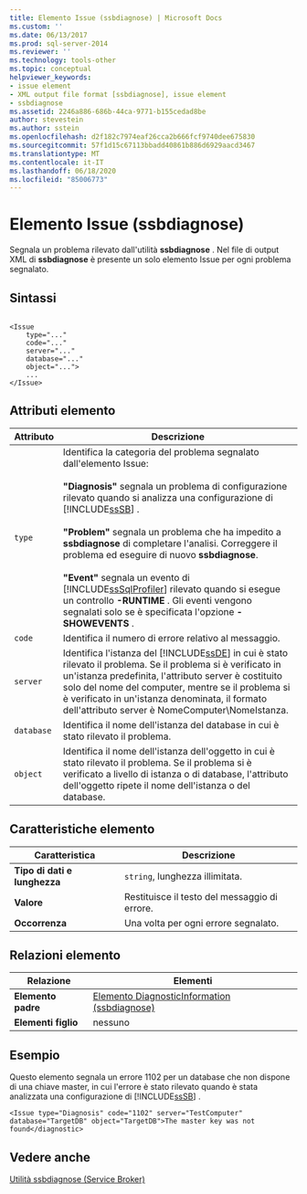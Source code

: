 ```yaml
---
title: Elemento Issue (ssbdiagnose) | Microsoft Docs
ms.custom: ''
ms.date: 06/13/2017
ms.prod: sql-server-2014
ms.reviewer: ''
ms.technology: tools-other
ms.topic: conceptual
helpviewer_keywords:
- issue element
- XML output file format [ssbdiagnose], issue element
- ssbdiagnose
ms.assetid: 2246a886-686b-44ca-9771-b155cedad8be
author: stevestein
ms.author: sstein
ms.openlocfilehash: d2f182c7974eaf26cca2b666fcf9740dee675830
ms.sourcegitcommit: 57f1d15c67113bbadd40861b886d6929aacd3467
ms.translationtype: MT
ms.contentlocale: it-IT
ms.lasthandoff: 06/18/2020
ms.locfileid: "85006773"
---
```

# <a name="issue-element-ssbdiagnose"></a>Elemento Issue (ssbdiagnose)
  Segnala un problema rilevato dall'utilità **ssbdiagnose** . Nel file di output XML di **ssbdiagnose** è presente un solo elemento Issue per ogni problema segnalato.  
  
## <a name="syntax"></a>Sintassi  
  
```  
  
<Issue  
    type="..."   
    code="..."   
    server="..."   
    database="..."   
    object="...">   
    ...   
</Issue>  
```  
  
## <a name="element-attributes"></a>Attributi elemento  
  
|Attributo|Descrizione|  
|---------------|-----------------|  
|`type`|Identifica la categoria del problema segnalato dall'elemento Issue:<br /><br /> **"Diagnosis"** segnala un problema di configurazione rilevato quando si analizza una configurazione di [!INCLUDE[ssSB](../../includes/sssb-md.md)] .<br /><br /> **"Problem"** segnala un problema che ha impedito a **ssbdiagnose** di completare l'analisi. Correggere il problema ed eseguire di nuovo **ssbdiagnose**.<br /><br /> **"Event"** segnala un evento di [!INCLUDE[ssSqlProfiler](../../includes/sssqlprofiler-md.md)] rilevato quando si esegue un controllo **-RUNTIME** . Gli eventi vengono segnalati solo se è specificata l'opzione **-SHOWEVENTS** .|  
|`code`|Identifica il numero di errore relativo al messaggio.|  
|`server`|Identifica l'istanza del [!INCLUDE[ssDE](../../includes/ssde-md.md)] in cui è stato rilevato il problema. Se il problema si è verificato in un'istanza predefinita, l'attributo server è costituito solo del nome del computer, mentre se il problema si è verificato in un'istanza denominata, il formato dell'attributo server è NomeComputer\NomeIstanza.|  
|`database`|Identifica il nome dell'istanza del database in cui è stato rilevato il problema.|  
|`object`|Identifica il nome dell'istanza dell'oggetto in cui è stato rilevato il problema. Se il problema si è verificato a livello di istanza o di database, l'attributo dell'oggetto ripete il nome dell'istanza o del database.|  
  
## <a name="element-characteristics"></a>Caratteristiche elemento  
  
|Caratteristica|Descrizione|  
|--------------------|-----------------|  
|**Tipo di dati e lunghezza**|`string`, lunghezza illimitata.|  
|**Valore**|Restituisce il testo del messaggio di errore.|  
|**Occorrenza**|Una volta per ogni errore segnalato.|  
  
## <a name="element-relationships"></a>Relazioni elemento  
  
|Relazione|Elementi|  
|------------------|--------------|  
|**Elemento padre**|[Elemento DiagnosticInformation &#40;ssbdiagnose&#41;](diagnosticinformation-element-ssbdiagnose.md)|  
|**Elementi figlio**|nessuno|  
  
## <a name="example"></a>Esempio  
 Questo elemento segnala un errore 1102 per un database che non dispone di una chiave master, in cui l'errore è stato rilevato quando è stata analizzata una configurazione di [!INCLUDE[ssSB](../../includes/sssb-md.md)] .  
  
```  
<Issue type="Diagnosis" code="1102" server="TestComputer" database="TargetDB" object="TargetDB">The master key was not found</diagnostic>  
```  
  
## <a name="see-also"></a>Vedere anche  
 [Utilità ssbdiagnose &#40;Service Broker&#41;](ssbdiagnose-utility-service-broker.md)  
  
  

